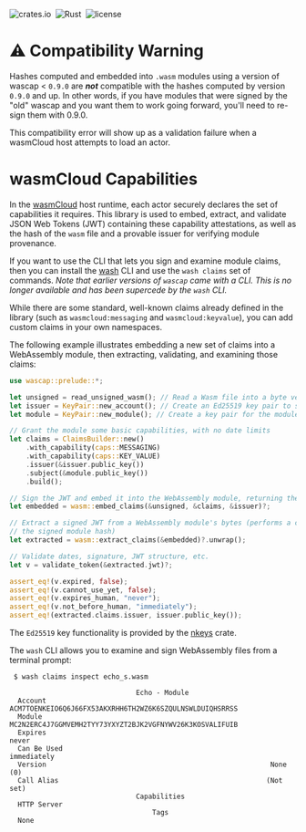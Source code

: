 ![crates.io](https://img.shields.io/crates/v/wascap.svg)&nbsp;
![Rust](https://github.com/wasmcloud/wascap/workflows/Rust/badge.svg)&nbsp;
![license](https://img.shields.io/crates/l/wascap.svg)

# ⚠️ Compatibility Warning
Hashes computed and embedded into `.wasm` modules using a version of wascap < `0.9.0` are **_not_** compatible with the hashes computed by version `0.9.0` and up. In other words, if you have modules that were signed by the "old" wascap and you want them to work going forward, you'll need to re-sign them with 0.9.0.

This compatibility error will show up as a validation failure when a wasmCloud host attempts to load an actor.

# wasmCloud Capabilities

In the [wasmCloud](https://wasmcloud.dev) host runtime, each actor securely declares the set of capabilities it requires. This library is used to embed, extract, and validate JSON Web Tokens (JWT) containing these capability attestations, as well as the hash of the `wasm` file and a provable issuer for verifying module provenance.

If you want to use the CLI that lets you sign and examine module claims, then you can install the [wash](https://github.com/wasmCloud/wash) CLI and use the `wash claims` set of commands. _Note that earlier versions of `wascap` came with a CLI. This is no longer available and has been supercede by the `wash` CLI._

While there are some standard, well-known claims already defined in the library (such as `wasmcloud:messaging` and `wasmcloud:keyvalue`), you can add custom claims in your own namespaces.

The following example illustrates embedding a new set of claims into a WebAssembly module, then extracting, validating, and examining those claims:

```rust
use wascap::prelude::*;

let unsigned = read_unsigned_wasm(); // Read a Wasm file into a byte vector
let issuer = KeyPair::new_account(); // Create an Ed25519 key pair to sign the module
let module = KeyPair::new_module(); // Create a key pair for the module itself

// Grant the module some basic capabilities, with no date limits
let claims = ClaimsBuilder::new()
    .with_capability(caps::MESSAGING)
    .with_capability(caps::KEY_VALUE)
    .issuer(&issuer.public_key())
    .subject(&module.public_key())
    .build();

// Sign the JWT and embed it into the WebAssembly module, returning the signed bytes
let embedded = wasm::embed_claims(&unsigned, &claims, &issuer)?;

// Extract a signed JWT from a WebAssembly module's bytes (performs a check on
// the signed module hash)
let extracted = wasm::extract_claims(&embedded)?.unwrap();

// Validate dates, signature, JWT structure, etc.
let v = validate_token(&extracted.jwt)?;

assert_eq!(v.expired, false);
assert_eq!(v.cannot_use_yet, false);
assert_eq!(v.expires_human, "never");
assert_eq!(v.not_before_human, "immediately");
assert_eq!(extracted.claims.issuer, issuer.public_key());
```

The `Ed25519` key functionality is provided by the [nkeys](https://docs.rs/nkeys) crate.

The `wash` CLI allows you to examine and sign WebAssembly files from a terminal prompt:

```terminal
 $ wash claims inspect echo_s.wasm

                               Echo - Module
  Account       ACM7TOENKEIO6Q6J66FX53AKXRHH6TH2WZ6K6SZQULNSWLDUIQHSRRSS
  Module        MC2N2ERC4J7GGMVEMH2TYY73YXYZT2BJK2VGFNYWV26K3KOSVALIFUIB
  Expires                                                          never
  Can Be Used                                                immediately
  Version                                                       None (0)
  Call Alias                                                   (Not set)
                               Capabilities
  HTTP Server
                                   Tags
  None
```